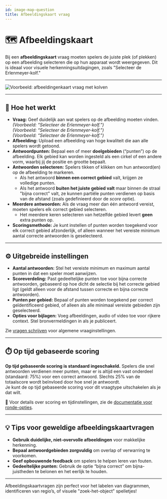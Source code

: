 ```yaml
---
id: image-map-question
title: Afbeeldingskaart vraag
---
```


# 🗺️ Afbeeldingskaart

Bij een **afbeeldingskaart** vraag moeten spelers de juiste plek (of plekken) op een afbeelding selecteren die op hun apparaat wordt weergegeven. Dit is ideaal voor visuele herkenningsuitdagingen, zoals "Selecteer de Erlenmeyer-kolf."

---

![Voorbeeld: afbeeldingenkaart vraag met kolven](/images/question-modes/image-map/image-map-example.png)

---

## 📝 Hoe het werkt

- **Vraag:** Geef duidelijk aan wat spelers op de afbeelding moeten vinden.\
  _(Voorbeeld: “Selecteer de Erlenmeyer-kolf.”)_\
  _(Voorbeeld: “Selecteer de Erlenmeyer-kolf.”)_\
  _(Voorbeeld: “Selecteer de Erlenmeyer-kolf.”)_
- **Afbeelding:** Upload een afbeelding van hoge kwaliteit die aan alle spelers wordt getoond.
- **Antwoordpunten:** Bepaal een of meer **doelgebieden** (“punten”) op de afbeelding. Elk gebied kan worden ingesteld als een cirkel of een andere vorm, waarbij jij de positie en grootte bepaalt.
- **Antwoorden selecteren:** Spelers tikken of klikken om hun antwoord(en) op de afbeelding te markeren.
  - Als het antwoord **binnen een correct gebied** valt, krijgen ze volledige punten.
  - Als het antwoord **buiten het juiste gebied valt** maar binnen de straal "bijna correct" valt, ze kunnen partiële punten verdienen op basis van de afstand (zoals gedefinieerd door de _score_ optie).
- **Meerdere antwoorden:** Als de vraag meer dan één antwoord vereist, moeten spelers elk correct gebied selecteren.
  - Het meerdere keren selecteren van hetzelfde gebied levert **geen** extra punten op.
- **Scoringsmethode:** Je kunt instellen of punten worden toegekend voor elk correct gebied afzonderlijk, of alleen wanneer het vereiste minimum aantal correcte antwoorden is geselecteerd.

---

## ⚙️ Uitgebreide instellingen

- **Aantal antwoorden:** Stel het vereiste minimum en maximum aantal punten in dat een speler moet aanwijzen.
- **Scoreverdeling:** Past gedeeltelijke punten toe voor bijna correcte antwoorden, gebaseerd op hoe dicht de selectie bij het correcte gebied ligt (geldt alleen voor de afstand tussen correcte en bijna correcte antwoorden).
- **Punten per gebied:** Bepaal of punten worden toegekend per correct geïdentificeerd gebied, of alleen als alle minimaal vereiste gebieden zijn geselecteerd.
- **Opties voor bijlagen:** Voeg afbeeldingen, audio of video toe voor rijkere context. Stel bronvermeldingen in als je publiceert.

Zie [vragen schrijven](../editor/005-writing-questions.md) voor algemene vraaginstellingen.

---

## ⏱️ Op tijd gebaseerde scoring

**Op tijd gebaseerde scoring is standaard ingeschakeld.** Spelers die snel antwoorden verdienen meer punten, maar er is altijd een vast onderdeel (standaard: 75%) voor een correct antwoord. Slechts 25% van de totaalscore wordt beïnvloed door hoe snel je antwoordt.\
Je kunt de op tijd gebaseerde scoring voor dit vraagtype uitschakelen als je dat wilt.

📘 Voor details over scoring en tijdinstellingen, zie de [documentatie voor ronde-opties](../editor/008-round-options.md#scoring).

---

## 💡 Tips voor geweldige afbeeldingskaartvragen

- **Gebruik duidelijke, niet-overvolle afbeeldingen** voor makkelijke herkenning.
- **Bepaal antwoordgebieden zorgvuldig** om overlap of verwarring te voorkomen.
- **Geef opbouwende feedback** om spelers te helpen leren van fouten.
- **Gedeeltelijke punten:** Gebruik de optie “bijna correct” om bijna-juistheden te belonen en het eerlijk te houden.

---

Afbeeldingskaartvragen zijn perfect voor het labelen van diagrammen, identificeren van regio’s, of visuele "zoek-het-object" spelletjes!
